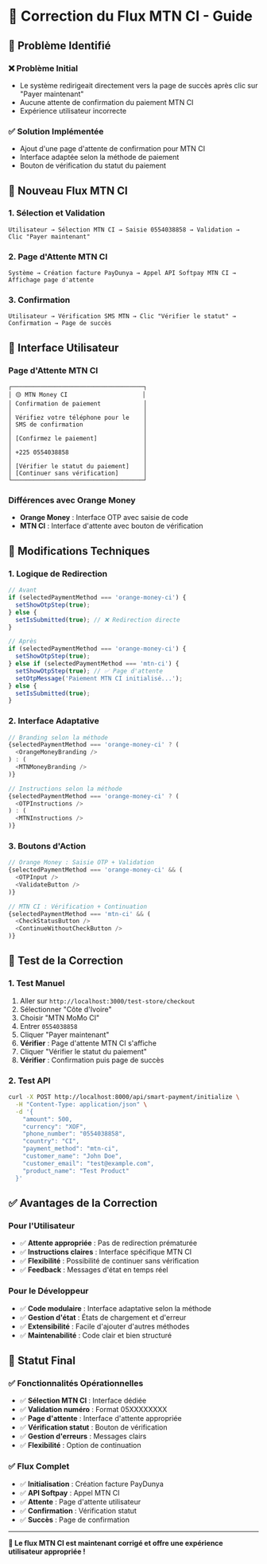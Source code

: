 # 🔧 Correction du Flux MTN CI - Guide

## 🎯 **Problème Identifié**

### **❌ Problème Initial**
- Le système redirigeait directement vers la page de succès après clic sur "Payer maintenant"
- Aucune attente de confirmation du paiement MTN CI
- Expérience utilisateur incorrecte

### **✅ Solution Implémentée**
- Ajout d'une page d'attente de confirmation pour MTN CI
- Interface adaptée selon la méthode de paiement
- Bouton de vérification du statut du paiement

## 🔄 **Nouveau Flux MTN CI**

### **1. Sélection et Validation**
```
Utilisateur → Sélection MTN CI → Saisie 0554038858 → Validation → 
Clic "Payer maintenant"
```

### **2. Page d'Attente MTN CI**
```
Système → Création facture PayDunya → Appel API Softpay MTN CI → 
Affichage page d'attente
```

### **3. Confirmation**
```
Utilisateur → Vérification SMS MTN → Clic "Vérifier le statut" → 
Confirmation → Page de succès
```

## 🎨 **Interface Utilisateur**

### **Page d'Attente MTN CI**
```
┌─────────────────────────────────────┐
│ 🟡 MTN Money CI                     │
│ Confirmation de paiement            │
│                                     │
│ Vérifiez votre téléphone pour le    │
│ SMS de confirmation                 │
│                                     │
│ [Confirmez le paiement]             │
│                                     │
│ +225 0554038858                     │
│                                     │
│ [Vérifier le statut du paiement]    │
│ [Continuer sans vérification]       │
└─────────────────────────────────────┘
```

### **Différences avec Orange Money**
- **Orange Money** : Interface OTP avec saisie de code
- **MTN CI** : Interface d'attente avec bouton de vérification

## 🔧 **Modifications Techniques**

### **1. Logique de Redirection**
```typescript
// Avant
if (selectedPaymentMethod === 'orange-money-ci') {
  setShowOtpStep(true);
} else {
  setIsSubmitted(true); // ❌ Redirection directe
}

// Après
if (selectedPaymentMethod === 'orange-money-ci') {
  setShowOtpStep(true);
} else if (selectedPaymentMethod === 'mtn-ci') {
  setShowOtpStep(true); // ✅ Page d'attente
  setOtpMessage('Paiement MTN CI initialisé...');
} else {
  setIsSubmitted(true);
}
```

### **2. Interface Adaptative**
```typescript
// Branding selon la méthode
{selectedPaymentMethod === 'orange-money-ci' ? (
  <OrangeMoneyBranding />
) : (
  <MTNMoneyBranding />
)}

// Instructions selon la méthode
{selectedPaymentMethod === 'orange-money-ci' ? (
  <OTPInstructions />
) : (
  <MTNInstructions />
)}
```

### **3. Boutons d'Action**
```typescript
// Orange Money : Saisie OTP + Validation
{selectedPaymentMethod === 'orange-money-ci' && (
  <OTPInput />
  <ValidateButton />
)}

// MTN CI : Vérification + Continuation
{selectedPaymentMethod === 'mtn-ci' && (
  <CheckStatusButton />
  <ContinueWithoutCheckButton />
)}
```

## 🧪 **Test de la Correction**

### **1. Test Manuel**
1. Aller sur `http://localhost:3000/test-store/checkout`
2. Sélectionner "Côte d'Ivoire"
3. Choisir "MTN MoMo CI"
4. Entrer `0554038858`
5. Cliquer "Payer maintenant"
6. **Vérifier** : Page d'attente MTN CI s'affiche
7. Cliquer "Vérifier le statut du paiement"
8. **Vérifier** : Confirmation puis page de succès

### **2. Test API**
```bash
curl -X POST http://localhost:8000/api/smart-payment/initialize \
  -H "Content-Type: application/json" \
  -d '{
    "amount": 500,
    "currency": "XOF",
    "phone_number": "0554038858",
    "country": "CI",
    "payment_method": "mtn-ci",
    "customer_name": "John Doe",
    "customer_email": "test@example.com",
    "product_name": "Test Product"
  }'
```

## ✅ **Avantages de la Correction**

### **Pour l'Utilisateur**
- ✅ **Attente appropriée** : Pas de redirection prématurée
- ✅ **Instructions claires** : Interface spécifique MTN CI
- ✅ **Flexibilité** : Possibilité de continuer sans vérification
- ✅ **Feedback** : Messages d'état en temps réel

### **Pour le Développeur**
- ✅ **Code modulaire** : Interface adaptative selon la méthode
- ✅ **Gestion d'état** : États de chargement et d'erreur
- ✅ **Extensibilité** : Facile d'ajouter d'autres méthodes
- ✅ **Maintenabilité** : Code clair et bien structuré

## 🚀 **Statut Final**

### **✅ Fonctionnalités Opérationnelles**
- ✅ **Sélection MTN CI** : Interface dédiée
- ✅ **Validation numéro** : Format 05XXXXXXXX
- ✅ **Page d'attente** : Interface d'attente appropriée
- ✅ **Vérification statut** : Bouton de vérification
- ✅ **Gestion d'erreurs** : Messages clairs
- ✅ **Flexibilité** : Option de continuation

### **✅ Flux Complet**
- ✅ **Initialisation** : Création facture PayDunya
- ✅ **API Softpay** : Appel MTN CI
- ✅ **Attente** : Page d'attente utilisateur
- ✅ **Confirmation** : Vérification statut
- ✅ **Succès** : Page de confirmation

---

**🎉 Le flux MTN CI est maintenant corrigé et offre une expérience utilisateur appropriée !**
